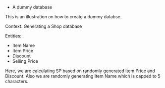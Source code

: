 - A dummy database 


This is an illustration on how to create a dummy databse.

Context: Generating a Shop database

Entities: 

- Item Name
- Item Price
- Discount
- Selling Price 

Here, we are calculating SP based on randomly generated Item Price and Discount. Also we are randomly generating Item Name which is capped to 5 characters. 


